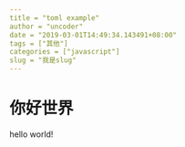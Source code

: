 ```yaml
---
title = "toml example"
author = "uncoder"
date = "2019-03-01T14:49:34.143491+08:00"
tags = ["其他"]
categories = ["javascript"]
slug = "我是slug"
---
```


# 你好世界

hello world!